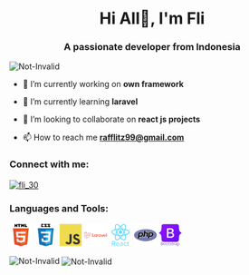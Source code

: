 <h1 align="center">Hi All👋, I'm Fli</h1>
<h3 align="center">A passionate developer from Indonesia</h3>

<p align="left"> <img src="https://komarev.com/ghpvc/?username=Not-Invalid&label=Profile%20views&color=0e75b6&style=flat" alt="Not-Invalid" /> </p>

- 🔭 I’m currently working on **own framework**

- 🌱 I’m currently learning **laravel**

- 👯 I’m looking to collaborate on **react js projects**

- 📫 How to reach me **rafflitz99@gmail.com**


<h3 align="left">Connect with me:</h3>
<p align="left">
<a href="https://instagram.com/r_flii5" target="blank"><img align="center" src="https://raw.githubusercontent.com/rahuldkjain/github-profile-readme-generator/master/src/images/icons/Social/instagram.svg" alt="fli_30" height="30" width="40" /></a>
</p>

<h3 align="left">Languages and Tools:</h3>
<p align="left">
    <img src="https://raw.githubusercontent.com/devicons/devicon/master/icons/html5/html5-original-wordmark.svg" alt="html5" width="40" height="40"/>
    <img src="https://raw.githubusercontent.com/devicons/devicon/master/icons/css3/css3-original-wordmark.svg" alt="css3" width="40" height="40"/>
    <img src="https://raw.githubusercontent.com/devicons/devicon/master/icons/javascript/javascript-original.svg" alt="javascript" width="40" height="40"/>
    <img src="https://raw.githubusercontent.com/devicons/devicon/master/icons/laravel/laravel-original-wordmark.svg" alt="laravel" width="40" height="40"/>
    <img src="https://raw.githubusercontent.com/devicons/devicon/master/icons/react/react-original-wordmark.svg" alt="react" width="40" height="40"/>
    <img src="https://raw.githubusercontent.com/devicons/devicon/master/icons/php/php-original.svg" alt="php" width="40" height="40"/>
    <img src="https://raw.githubusercontent.com/devicons/devicon/master/icons/bootstrap/bootstrap-original-wordmark.svg" alt="bootstrap" width="40" height="40"/>
</p>

<p><img align="left" src="https://github-readme-stats.vercel.app/api/top-langs?username=Not-Invalid&show_icons=true&locale=en&layout=compact" alt="Not-Invalid" /></p>

<p>&nbsp;<img align="center" src="https://github-readme-stats.vercel.app/api?username=Not-Invalid&show_icons=true&locale=en" alt="Not-Invalid" /></p>

